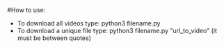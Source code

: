 #How to use:
- To download all videos type: python3 filename.py
- To download a unique file type: python3 filename.py "url_to_video" (it must be between quotes)
